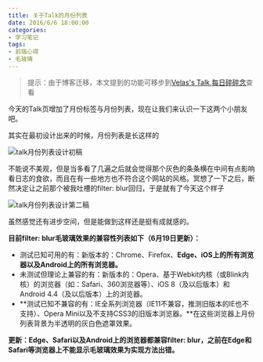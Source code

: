 ```yaml
---
title: 关于Talk的月份列表
date: 2016/6/6 18:00:00
categories:
- 学习笔记
tags:
- 前端心得
- 毛玻璃
---
```


> 提示：由于博客迁移，本文提到的功能可移步到[Velas's Talk,每日碎碎念](http://2016.velas.xyz/talk.html)查看

今天的Talk页增加了月份标签与月份列表，现在让我们来认识一下这两个小朋友吧。

其实在最初设计出来的时候，月份列表是长这样的

![talk月份列表设计初稿](https://talk-1252562537.cos.ap-hongkong.myqcloud.com/images/pre/ss12.png)

不能说不美观，但是当多看了几遍之后就会觉得那个灰色的条条横在中间有点影响看日志的食欲，而且在有一些地方也不符合这个网站的风格。冥想了一下之后，断然决定让之前那个被我吐槽的filter: blur回归，于是就有了今天这个样子

<!--more-->

![talk月份列表设计第二稿](https://talk-1252562537.cos.ap-hongkong.myqcloud.com/images/pre/ss13.png)

虽然感觉还有进步空间，但是能做到这样还是挺有成就感的。

**目前filter: blur毛玻璃效果的兼容性列表如下（6月19日更新）：**                            

- 测试已知可用的有：新版本的：Chrome、Firefox、**Edge、iOS上的所有浏览器以及Android上的所有浏览器。**
- 未测试但理论上兼容的有：新版本的：Opera、基于Webkit内核（或Blink内核）的浏览器（如：Safari、360浏览器等）、iOS 8（及以后版本）和Android 4.4（及以后版本）上的浏览器。
- **测试已知不兼容的有：IE全系列浏览器（IE11不兼容，推测旧版本的IE也不支持）、Opera Mini以及不支持CSS3的旧版本浏览器。**在这些浏览器上月份列表背景为半透明的灰白色遮罩效果。

**更新：Edge、Safari以及Android上的浏览器都兼容filter: blur，之前在Edge和Safari等浏览器上不能显示毛玻璃效果为实现方法出错。**